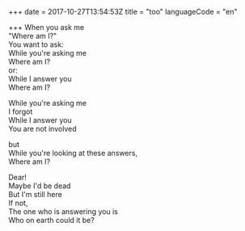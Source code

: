 +++
date = 2017-10-27T13:54:53Z
title = "too"
languageCode = "en"

+++ 
When you ask me   
"Where am I?"   
You want to ask:   
While you're asking me   
Where am I?   
or:   
While I answer you   
Where am I?   
   
While you're asking me   
I forgot   
While I answer you   
You are not involved   
   
but   
While you're looking at these answers,   
Where am I?   
   
Dear!   
Maybe I'd be dead   
But I'm still here   
If not,   
The one who is answering you is   
Who on earth could it be?  